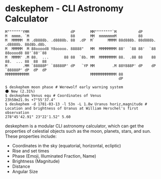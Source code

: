 # deskephem - CLI Astronomy Calculator

```
M""""""'YMM                   dP       MM""""""""`M          dP
M  mmmm. `M                   88       MM  mmmmmmmM          88
M  MMMMM  M .d8888b. .d8888b. 88  .dP  M`      MMMM 88d888b. 88d888b. .d8888b. 88d8b.d8b.
M  MMMMM  M 88ooood8 Y8ooooo. 88888"   MM  MMMMMMMM 88'  `88 88'  `88 88ooood8 88'`88'`88
M  MMMM' .M 88.  ...       88 88  `8b. MM  MMMMMMMM 88.  .88 88    88 88.  ... 88  88  88
M       .MM `88888P' `88888P' dP   `YP MM        .M 88Y888P' dP    dP `88888P' dP  dP  dP
MMMMMMMMMMM                            MMMMMMMMMMMM 88
                                                    dP
```

```shell
$ deskephem moon phase # Werewolf early warning system
🌑 New (2.31%)
$ deskephem Venus equ # Coordinates of Venus
23h50m21.9s +7°55'37.4"
$ deskephem -d 1781-03-13 -l 53n -L 1.8w Uranus horiz,magnitude # Location and brightness of Uranus at William Herschel's first observation
278°45'42.91" 23°22'1.52" 5.60
```

deskephem is a modular CLI astronomy calculator, which can get the properties of celestial
objects such as the moon, planets, stars, and sun. These properties include:

* Coordinates in the sky (equatorial, horizontal, ecliptic)
* Rise and set times
* Phase (Emoji, Illuminated Fraction, Name)
* Brightness (Magnitude)
* Distance
* Angular Size
